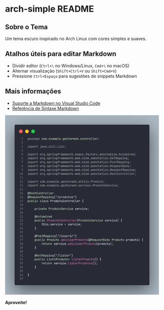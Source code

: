 # arch-simple README

## Sobre o Tema
Um tema escuro inspirado no Arch Linux com cores simples e suaves.

## Atalhos úteis para editar Markdown
- Dividir editor (`Ctrl+\` no Windows/Linux, `Cmd+\` no macOS)
- Alternar visualização (`Shift+Ctrl+V` ou `Shift+Cmd+V`)
- Pressione `Ctrl+Espaço` para sugestões de snippets Markdown

## Mais informações
- [Suporte a Markdown no Visual Studio Code](http://code.visualstudio.com/docs/languages/markdown)
- [Referência de Sintaxe Markdown](https://help.github.com/articles/markdown-basics/)

![Preview do tema](./screenshot.png)

**Aproveite!**

